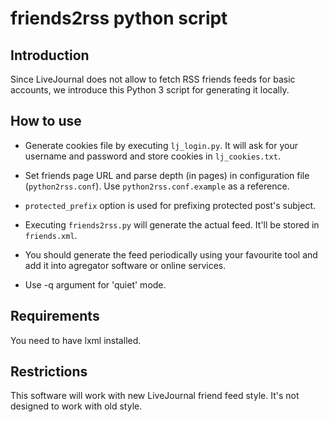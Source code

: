 friends2rss python script
=========================

Introduction
------------

Since LiveJournal does not allow to fetch RSS friends feeds for
basic accounts, we introduce this Python 3 script for generating
it locally.

How to use
----------

- Generate cookies file by executing `lj_login.py`.
  It will ask for your username and password and store cookies in
  `lj_cookies.txt`.

- Set friends page URL and parse depth (in pages) in configuration
  file (`python2rss.conf`). Use `python2rss.conf.example` as a reference.

- `protected_prefix` option is used for prefixing protected post's
  subject.

- Executing `friends2rss.py` will generate the actual feed.
  It'll be stored in `friends.xml`.

- You should generate the feed periodically using your favourite
  tool and add it into agregator software or online services.

- Use -q argument for 'quiet' mode.

Requirements
------------

You need to have lxml installed.

Restrictions
------------

This software will work with new LiveJournal friend feed style.
It's not designed to work with old style.
